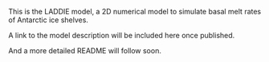 This is the LADDIE model, a 2D numerical model to simulate basal melt rates of Antarctic ice shelves.

A link to the model description will be included here once published.

And a more detailed README will follow soon.
